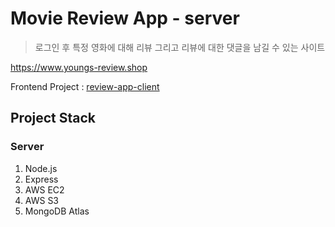 # Movie Review App - server

> 로그인 후 특정 영화에 대해 리뷰 그리고 리뷰에 대한 댓글을 남길 수 있는 사이트

https://www.youngs-review.shop

Frontend Project : [review-app-client][clientlink]

[clientlink]: https://github.com/taeyoungs/review-app-server "client project"


## Project Stack

### Server

1. Node.js
2. Express
3. AWS EC2
4. AWS S3
5. MongoDB Atlas
